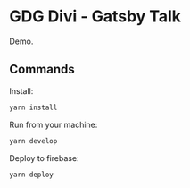 # GDG Divi - Gatsby Talk

Demo.

## Commands

Install:

```sh
yarn install
```

Run from your machine:

```sh
yarn develop
```

Deploy to firebase:

```sh
yarn deploy
```
